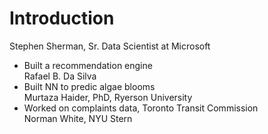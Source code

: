# Introduction  

Stephen Sherman, Sr. Data Scientist at Microsoft  
- Built a recommendation engine  
Rafael B. Da Silva  
- Built NN to predic algae blooms  
Murtaza Haider, PhD, Ryerson University  
- Worked on complaints data, Toronto Transit Commission  
Norman White, NYU Stern  




